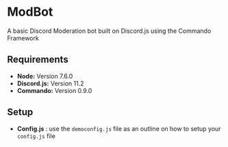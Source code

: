 # ModBot
A basic Discord Moderation bot built on Discord.js using the Commando Framework

## Requirements
- **Node:** Version 7.6.0
- **Discord.js:** Version 11.2
- **Commando:** Version 0.9.0

## Setup
- **Config.js** : use the `democonfig.js` file as an outline on how to setup your `config.js` file
